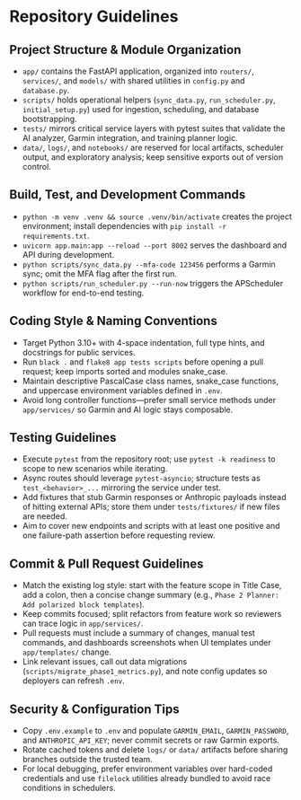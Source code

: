 # Repository Guidelines

## Project Structure & Module Organization
- `app/` contains the FastAPI application, organized into `routers/`, `services/`, and `models/` with shared utilities in `config.py` and `database.py`.
- `scripts/` holds operational helpers (`sync_data.py`, `run_scheduler.py`, `initial_setup.py`) used for ingestion, scheduling, and database bootstrapping.
- `tests/` mirrors critical service layers with pytest suites that validate the AI analyzer, Garmin integration, and training planner logic.
- `data/`, `logs/`, and `notebooks/` are reserved for local artifacts, scheduler output, and exploratory analysis; keep sensitive exports out of version control.

## Build, Test, and Development Commands
- `python -m venv .venv && source .venv/bin/activate` creates the project environment; install dependencies with `pip install -r requirements.txt`.
- `uvicorn app.main:app --reload --port 8002` serves the dashboard and API during development.
- `python scripts/sync_data.py --mfa-code 123456` performs a Garmin sync; omit the MFA flag after the first run.
- `python scripts/run_scheduler.py --run-now` triggers the APScheduler workflow for end-to-end testing.

## Coding Style & Naming Conventions
- Target Python 3.10+ with 4-space indentation, full type hints, and docstrings for public services.
- Run `black .` and `flake8 app tests scripts` before opening a pull request; keep imports sorted and modules snake_case.
- Maintain descriptive PascalCase class names, snake_case functions, and uppercase environment variables defined in `.env`.
- Avoid long controller functions—prefer small service methods under `app/services/` so Garmin and AI logic stays composable.

## Testing Guidelines
- Execute `pytest` from the repository root; use `pytest -k readiness` to scope to new scenarios while iterating.
- Async routes should leverage `pytest-asyncio`; structure tests as `test_<behavior>_...` mirroring the service under test.
- Add fixtures that stub Garmin responses or Anthropic payloads instead of hitting external APIs; store them under `tests/fixtures/` if new files are needed.
- Aim to cover new endpoints and scripts with at least one positive and one failure-path assertion before requesting review.

## Commit & Pull Request Guidelines
- Match the existing log style: start with the feature scope in Title Case, add a colon, then a concise change summary (e.g., `Phase 2 Planner: Add polarized block templates`).
- Keep commits focused; split refactors from feature work so reviewers can trace logic in `app/services/`.
- Pull requests must include a summary of changes, manual test commands, and dashboards screenshots when UI templates under `app/templates/` change.
- Link relevant issues, call out data migrations (`scripts/migrate_phase1_metrics.py`), and note config updates so deployers can refresh `.env`.

## Security & Configuration Tips
- Copy `.env.example` to `.env` and populate `GARMIN_EMAIL`, `GARMIN_PASSWORD`, and `ANTHROPIC_API_KEY`; never commit secrets or raw Garmin exports.
- Rotate cached tokens and delete `logs/` or `data/` artifacts before sharing branches outside the trusted team.
- For local debugging, prefer environment variables over hard-coded credentials and use `filelock` utilities already bundled to avoid race conditions in schedulers.
